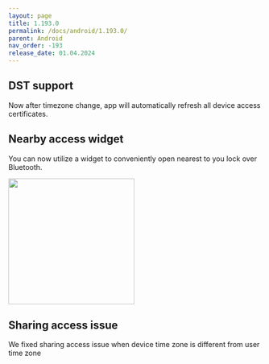 ```yaml
---
layout: page
title: 1.193.0
permalink: /docs/android/1.193.0/
parent: Android
nav_order: -193
release_date: 01.04.2024
---
```


## DST support 
Now after timezone change, app will automatically refresh all device access certificates. 

## Nearby access widget
You can now utilize a widget to conveniently open nearest to you lock over Bluetooth.

<img src="/tedee-release-notes/docs/android/assets/193_nearby_widget.jpg" width="250">

## Sharing access issue
We fixed sharing access issue when device time zone is different from user time zone